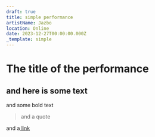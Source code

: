 ```yaml
---
draft: true
title: simple performance
artistName: Jazbo
location: Online
date: 2023-12-27T00:00:00.000Z
_template: simple
---
```


# The title of the performance

## and here is some text

and some bold text

> and a quote

and a[ link](https://theatrebuilding.com "hello")
